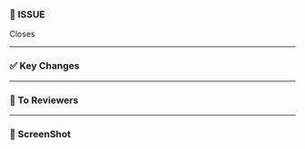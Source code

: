### 🥕 ISSUE
Closes [](https://github.com/solutionchallenge/ondaum-client/issues/)

---

### ✅ Key Changes


---

### 📢 To Reviewers

---

### 📸 ScreenShot
